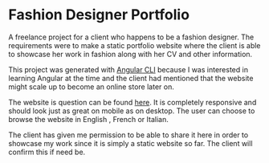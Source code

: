 # Fashion Designer Portfolio

A freelance project for a client who happens to be a fashion designer. The requirements were to make a static portfolio website where the client is able to showcase her work in fashion along with her CV and other information.


This project was generated with [Angular CLI](https://github.com/angular/angular-cli) because I was interested in learning Angular at the time and the client had mentioned that the website might scale up to become an online store later on.

The website is question can be found [here](https://lilianeyahfoufi.com). It is completely responsive and should look just as great on mobile as on desktop. The user can choose to browse the website in English , French or Italian.

The client has given me permission to be able to share it here in order to showcase my work since it is simply a static website so far. The client will confirm this if need be. 